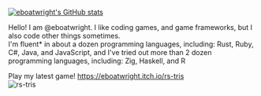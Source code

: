 [![eboatwright's GitHub stats](https://github-readme-stats.vercel.app/api?username=eboatwright&theme=gruvbox)](https://github.com/anuraghazra/github-readme-stats)


Hello! I am @eboatwright. I like coding games, and game frameworks, but I also code other things sometimes.<br />
I'm fluent* in about a dozen programming languages, including: Rust, Ruby, C#, Java, and JavaScript, and I've tried out more than 2 dozen programming languages, including: Zig, Haskell, and R<br>


Play my latest game!
https://eboatwright.itch.io/rs-tris <br>
 ![rs-tris](https://user-images.githubusercontent.com/64672325/152227177-32d6ad7e-998b-4047-9e5e-21d0d258ed86.png)
